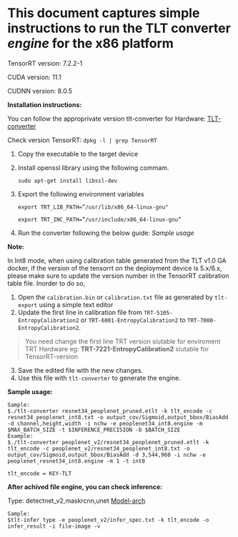 # This document captures simple instructions to run the TLT converter _engine_ for the x86 platform

TensorRT version: 7.2.2-1

CUDA version: 11.1

CUDNN version: 8.0.5


**Installation instructions:**

You can follow the approprivate version tlt-converter for Hardware: [TLT-converter](https://docs.nvidia.com/metropolis/deepstream/dev-guide/text/DS_TLT_integration.html#id16)

Check version TensorRT: `dpkg -l | grep TensorRT`

1. Copy the executable to the target device 
2. Install openssl library using the following commam.
    
    `sudo apt-get install libssl-dev`

3. Export the following environment variables
  
    `export TRT_LIB_PATH=”/usr/lib/x86_64-linux-gnu"`

    `export TRT_INC_PATH=”/usr/include/x86_64-linux-gnu”`
    
4. Run the converter following the below guide: _Sample usage_


**Note:** 

In Int8 mode, when using calibration table generated from the TLT v1.0 GA docker, if the version of the tensorrt on the deployment device is 5.x/6.x, please make sure to update the version number in the TensorRT calibration table file. Inorder to do so, 
1. Open the `calibration.bin` or `calibration.txt` file as generated by `tlt-export` using a simple text editor
2. Update the first line in calibration file from `TRT-5105-EntropyCalibration2` or `TRT-6001-EntropyCalibration2` to `TRT-7000-EntropyCalibration2`. 

> You need change the first line TRT version siutable for enviroment TRT Hardware eg: **TRT-7221-EntropyCalibration2** siutable for TensorRT-version

3. Save the edited file with the new changes. 
4. Use this file with `tlt-converter` to generate the engine.


**Sample usage:**

    Sample:
    $./tlt-converter resnet34_peoplenet_pruned.etlt -k tlt_encode -c resnet34_peoplenet_int8.txt -o output_cov/Sigmoid,output_bbox/BiasAdd -d channel,height,width -i nchw -e peoplenet34_int8.engine -m $MAX_BATCH_SIZE -t $INFERENCE_PRECISION -b $BATCH_SIZE
    Example:
    $./tlt-converter peoplenet_v2/resnet34_peoplenet_pruned.etlt -k tlt_encode -c peoplenet_v2/resnet34_peoplenet_int8.txt -o output_cov/Sigmoid,output_bbox/BiasAdd -d 3,544,960 -i nchw -e peoplenet_resnet34_int8.engine -m 1 -t int8 
    
    tlt_encode = KEY-TLT
    
**After achived file engine, you can check inference:**

Type: detectnet_v2,maskrcnn,unet [Model-arch](https://docs.nvidia.com/tlt/tlt-user-guide/text/deepstream_tlt_integration.html#id2)

    Sample:
    $tlt-infer type -e peoplenet_v2/infer_spec.txt -k tlt_encode -o infer_result -i file-image -v
 
